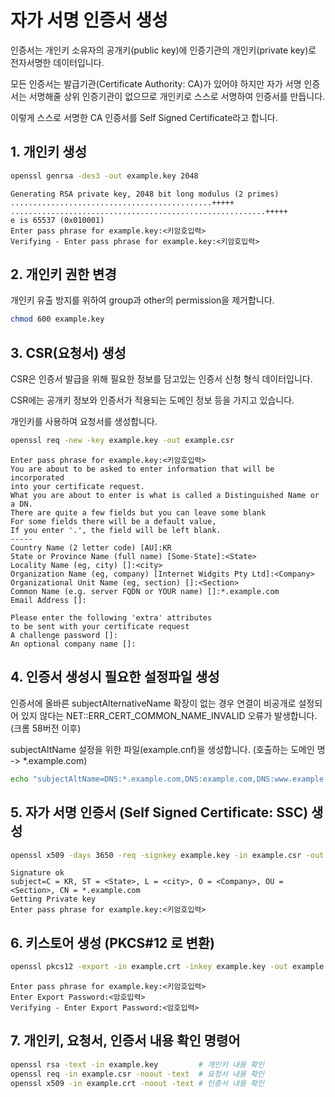 # 자가 서명 인증서 생성

인증서는 개인키 소유자의 공개키(public key)에 인증기관의 개인키(private key)로 전자서명한 데이터입니다.

모든 인증서는 발급기관(Certificate Authority: CA)가 있어야 하지만 자가 서명 인증서는 서명해줄 상위 인증기관이 없으므로 개인키로 스스로 서명하여 인증서를 만듭니다.

이렇게 스스로 서명한 CA 인증서를 Self Signed Certificate라고 합니다.

## 1. 개인키 생성

```bash
openssl genrsa -des3 -out example.key 2048
```

```text
Generating RSA private key, 2048 bit long modulus (2 primes)
.............................................+++++
.........................................................+++++
e is 65537 (0x010001)
Enter pass phrase for example.key:<키암호입력>
Verifying - Enter pass phrase for example.key:<키암호입력>
```

## 2. 개인키 권한 변경

개인키 유출 방지를 위하여 group과 other의 permission을 제거합니다.

```bash
chmod 600 example.key
```

## 3. CSR(요청서) 생성

CSR은 인증서 발급을 위해 필요한 정보를 담고있는 인증서 신청 형식 데이터입니다.

CSR에는 공개키 정보와 인증서가 적용되는 도메인 정보 등을 가지고 있습니다.

개인키를 사용하여 요청서를 생성합니다.

```bash
openssl req -new -key example.key -out example.csr
```

```text
Enter pass phrase for example.key:<키암호입력>
You are about to be asked to enter information that will be incorporated
into your certificate request.
What you are about to enter is what is called a Distinguished Name or a DN.
There are quite a few fields but you can leave some blank
For some fields there will be a default value,
If you enter '.', the field will be left blank.
-----
Country Name (2 letter code) [AU]:KR
State or Province Name (full name) [Some-State]:<State>
Locality Name (eg, city) []:<city>
Organization Name (eg, company) [Internet Widgits Pty Ltd]:<Company>
Organizational Unit Name (eg, section) []:<Section>
Common Name (e.g. server FQDN or YOUR name) []:*.example.com
Email Address []:

Please enter the following 'extra' attributes
to be sent with your certificate request
A challenge password []:
An optional company name []:
```

## 4. 인증서 생성시 필요한 설정파일 생성

인증서에 올바른 subjectAlternativeName 확장이 없는 경우 연결이 비공개로 설정되어 있지 않다는 NET::ERR_CERT_COMMON_NAME_INVALID 오류가 발생합니다. (크롬 58버전 이후)

subjectAltName 설정을 위한 파일(example.cnf)을 생성합니다. (호출하는 도메인 명 -> *.example.com)

```bash
echo "subjectAltName=DNS:*.example.com,DNS:example.com,DNS:www.example.com" > example.cnf
```

## 5. 자가 서명 인증서 (Self Signed Certificate: SSC) 생성

```bash
openssl x509 -days 3650 -req -signkey example.key -in example.csr -out example.crt -extfile example.cnf
```

```text
Signature ok
subject=C = KR, ST = <State>, L = <city>, O = <Company>, OU = <Section>, CN = *.example.com
Getting Private key
Enter pass phrase for example.key:<키암호입력>
```

## 6. 키스토어 생성 (PKCS#12 로 변환)

```bash
openssl pkcs12 -export -in example.crt -inkey example.key -out example.keystore -name "example"
```

```text
Enter pass phrase for example.key:<키암호입력>
Enter Export Password:<암호입력>
Verifying - Enter Export Password:<암호입력>
```

## 7. 개인키, 요청서, 인증서 내용 확인 명령어

```bash
openssl rsa -text -in example.key         # 개인키 내용 확인
openssl req -in example.csr -noout -text  # 요청서 내용 확인
openssl x509 -in example.crt -noout -text # 인증서 내용 확인
```
